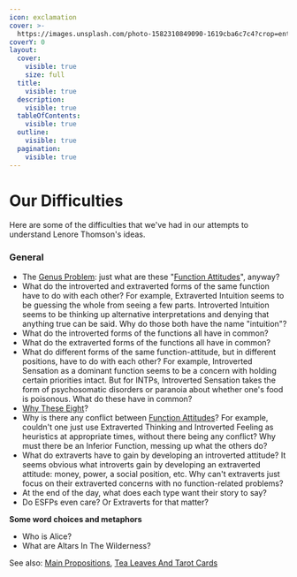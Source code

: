 ```yaml
---
icon: exclamation
cover: >-
  https://images.unsplash.com/photo-1582310849090-1619cba6c7c4?crop=entropy&cs=srgb&fm=jpg&ixid=M3wxOTcwMjR8MHwxfHNlYXJjaHw1fHxkaWZmaWN1bHR5fGVufDB8fHx8MTczODAzNjI0Mnww&ixlib=rb-4.0.3&q=85
coverY: 0
layout:
  cover:
    visible: true
    size: full
  title:
    visible: true
  description:
    visible: true
  tableOfContents:
    visible: true
  outline:
    visible: true
  pagination:
    visible: true
---
```


# Our Difficulties

Here are some of the difficulties that we've had in our attempts to understand Lenore Thomson's ideas.

### General

* The [Genus Problem](definition-problem/genus-problem.md): just what are these "[Function Attitudes](../function-attitude/)", anyway?
* What do the introverted and extraverted forms of the same function have to do with each other? For example, Extraverted Intuition seems to be guessing the whole from seeing a few parts. Introverted Intuition seems to be thinking up alternative interpretations and denying that anything true can be said. Why do those both have the name "intuition"?
* What do the introverted forms of the functions all have in common?
* What do the extraverted forms of the functions all have in common?
* What do different forms of the same function-attitude, but in different positions, have to do with each other? For example, Introverted Sensation as a dominant function seems to be a concern with holding certain priorities intact. But for INTPs, Introverted Sensation takes the form of psychosomatic disorders or paranoia about whether one's food is poisonous. What do these have in common?
* [Why These Eight](why-these-eight.md)?
* Why is there any conflict between [Function Attitudes](../function-attitude/)? For example, couldn't one just use Extraverted Thinking and Introverted Feeling as heuristics at appropriate times, without there being any conflict? Why must there be an Inferior Function, messing up what the others do?
* What do extraverts have to gain by developing an introverted attitude? It seems obvious what introverts gain by developing an extraverted attitude: money, power, a social position, etc. Why can't extraverts just focus on their extraverted concerns with no function-related problems?
* At the end of the day, what does each type want their story to say?
* Do ESFPs even care? Or Extraverts for that matter?

**Some word choices and metaphors**

* Who is Alice?
* What are Altars In The Wilderness?

See also: [Main Propositions](../main-propositions.md), [Tea Leaves And Tarot Cards](../../far-flung-explorations/tea-leaves-and-tarot-cards.md)

